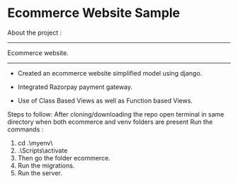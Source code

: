 # Ecommerce Website Sample

About the project :
___________________________________________________

Ecommerce website.
____________________________________________________

  - Created an ecommerce website simplified model using django.
  
  - Integrated Razorpay payment gateway.
  
  - Use of Class Based Views as well as Function based Views. 

Steps to follow:
After cloning/downloading the repo open terminal in same directory when both ecommerce and venv folders are present
Run the commands :
  1. cd .\myenv\
  2. .\Scripts\activate
  3. Then go the folder ecommerce.
  4. Run the migrations.
  5. Run the server.
